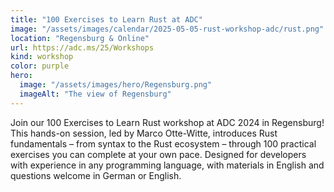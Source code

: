 ```yaml
---
title: "100 Exercises to Learn Rust at ADC"
image: "/assets/images/calendar/2025-05-05-rust-workshop-adc/rust.png"
location: "Regensburg & Online"
url: https://adc.ms/25/Workshops
kind: workshop
color: purple
hero:
  image: "/assets/images/hero/Regensburg.png"
  imageAlt: "The view of Regensburg"
---
```


Join our 100 Exercises to Learn Rust workshop at ADC 2024 in Regensburg! This hands-on session, led by Marco Otte-Witte, introduces Rust fundamentals – from syntax to the Rust ecosystem – through 100 practical exercises you can complete at your own pace. Designed for developers with experience in any programming language, with materials in English and questions welcome in German or English.
